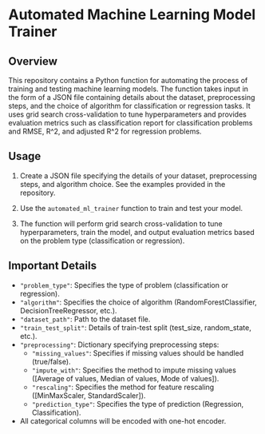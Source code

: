 # Automated Machine Learning Model Trainer

## Overview
This repository contains a Python function for automating the process of training and testing machine learning models. The function takes input in the form of a JSON file containing details about the dataset, preprocessing steps, and the choice of algorithm for classification or regression tasks. It uses grid search cross-validation to tune hyperparameters and provides evaluation metrics such as classification report for classification problems and RMSE, R^2, and adjusted R^2 for regression problems.

## Usage
1. Create a JSON file specifying the details of your dataset, preprocessing steps, and algorithm choice. See the examples  provided in the repository.

2. Use the `automated_ml_trainer` function to train and test your model.

3. The function will perform grid search cross-validation to tune hyperparameters, train the model, and output evaluation metrics based on the problem type (classification or regression).

## Important Details
- `"problem_type"`: Specifies the type of problem (classification or regression).
- `"algorithm"`: Specifies the choice of algorithm (RandomForestClassifier, DecisionTreeRegressor, etc.).
- `"dataset_path"`: Path to the dataset file.
- `"train_test_split"`: Details of train-test split (test_size, random_state, etc.).
- `"preprocessing"`: Dictionary specifying preprocessing steps:
    - `"missing_values"`: Specifies if missing values should be handled (true/false).
    - `"impute_with"`: Specifies the method to impute missing values ([Average of values, Median of values, Mode of values]).
    - `"rescaling"`: Specifies the method for feature rescaling ([MinMaxScaler, StandardScaler]).
    - `"prediction_type"`: Specifies the type of prediction (Regression, Classification).
- All categorical columns will be encoded with one-hot encoder.



